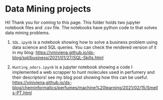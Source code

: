 # Data Mining projects

Hi! Thank you for coming to this page.
This folder holds two jupyter notebook files and .csv file. The notebooks have python code to that solves data mining problems.

1) ``SQL.ipynb`` is a notebook showing how to solve a business problem using data science and SQL queries. You can check the rendered version of it in my blog: https://viniviena.github.io/ds-blog/sql/business/2021/01/27/SQL-Skills.html

2) ``Hunting_odors.ipynb`` is a jupyter notebook showing a code I implemented a web scrapper to hunt molecules used in perfumery and their descriptors! 
see my blog post showing how this can be useful. https://viniviena.github.io/ds-blog/cheminformatics/perfumes/machine%20learning/2021/02/15/Smells-PT.html


